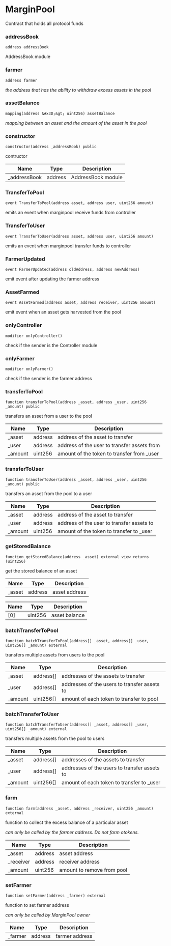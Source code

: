 # MarginPool

Contract that holds all protocol funds

### addressBook

```solidity
address addressBook
```

AddressBook module

### farmer

```solidity
address farmer
```

_the address that has the ability to withdraw excess assets in the pool_

### assetBalance

```solidity
mapping(address &#x3D;&gt; uint256) assetBalance
```

_mapping between an asset and the amount of the asset in the pool_

### constructor

```solidity
constructor(address _addressBook) public
```

contructor

| Name | Type | Description |
| ---- | ---- | ----------- |
| _addressBook | address | AddressBook module |

### TransferToPool

```solidity
event TransferToPool(address asset, address user, uint256 amount)
```

emits an event when marginpool receive funds from controller

### TransferToUser

```solidity
event TransferToUser(address asset, address user, uint256 amount)
```

emits an event when marginpool transfer funds to controller

### FarmerUpdated

```solidity
event FarmerUpdated(address oldAddress, address newAddress)
```

emit event after updating the farmer address

### AssetFarmed

```solidity
event AssetFarmed(address asset, address receiver, uint256 amount)
```

emit event when an asset gets harvested from the pool

### onlyController

```solidity
modifier onlyController()
```

check if the sender is the Controller module

### onlyFarmer

```solidity
modifier onlyFarmer()
```

check if the sender is the farmer address

### transferToPool

```solidity
function transferToPool(address _asset, address _user, uint256 _amount) public
```

transfers an asset from a user to the pool

| Name | Type | Description |
| ---- | ---- | ----------- |
| _asset | address | address of the asset to transfer |
| _user | address | address of the user to transfer assets from |
| _amount | uint256 | amount of the token to transfer from _user |

### transferToUser

```solidity
function transferToUser(address _asset, address _user, uint256 _amount) public
```

transfers an asset from the pool to a user

| Name | Type | Description |
| ---- | ---- | ----------- |
| _asset | address | address of the asset to transfer |
| _user | address | address of the user to transfer assets to |
| _amount | uint256 | amount of the token to transfer to _user |

### getStoredBalance

```solidity
function getStoredBalance(address _asset) external view returns (uint256)
```

get the stored balance of an asset

| Name | Type | Description |
| ---- | ---- | ----------- |
| _asset | address | asset address |

| Name | Type | Description |
| ---- | ---- | ----------- |
| [0] | uint256 | asset balance |

### batchTransferToPool

```solidity
function batchTransferToPool(address[] _asset, address[] _user, uint256[] _amount) external
```

transfers multiple assets from users to the pool

| Name | Type | Description |
| ---- | ---- | ----------- |
| _asset | address[] | addresses of the assets to transfer |
| _user | address[] | addresses of the users to transfer assets to |
| _amount | uint256[] | amount of each token to transfer to pool |

### batchTransferToUser

```solidity
function batchTransferToUser(address[] _asset, address[] _user, uint256[] _amount) external
```

transfers multiple assets from the pool to users

| Name | Type | Description |
| ---- | ---- | ----------- |
| _asset | address[] | addresses of the assets to transfer |
| _user | address[] | addresses of the users to transfer assets to |
| _amount | uint256[] | amount of each token to transfer to _user |

### farm

```solidity
function farm(address _asset, address _receiver, uint256 _amount) external
```

function to collect the excess balance of a particular asset

_can only be called by the farmer address. Do not farm otokens._

| Name | Type | Description |
| ---- | ---- | ----------- |
| _asset | address | asset address |
| _receiver | address | receiver address |
| _amount | uint256 | amount to remove from pool |

### setFarmer

```solidity
function setFarmer(address _farmer) external
```

function to set farmer address

_can only be called by MarginPool owner_

| Name | Type | Description |
| ---- | ---- | ----------- |
| _farmer | address | farmer address |

